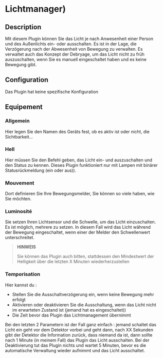 # Lichtmanager)

## Description

Mit diesem Plugin können Sie das Licht je nach Anwesenheit einer Person und des Außenlichts ein- oder ausschalten. Es ist in der Lage, die Verzögerung nach der Abwesenheit von Bewegung zu verwalten. Es verwaltet auch das Konzept der Debryage, um das Licht nicht zu früh auszuschalten, wenn Sie es manuell eingeschaltet haben und es keine Bewegung gibt.

## Configuration

Das Plugin hat keine spezifische Konfiguration

## Equipement

### Allgemein

Hier legen Sie den Namen des Geräts fest, ob es aktiv ist oder nicht, die Sichtbarkeit...

### Hell

Hier müssen Sie den Befehl geben, das Licht ein- und auszuschalten und den Status zu kennen. Dieses Plugin funktioniert nur mit Lampen mit binärer Statusrückmeldung (ein oder aus)).

### Mouvement

Dort definieren Sie Ihre Bewegungsmelder, Sie können so viele haben, wie Sie möchten.

### Luminosité

Sie setzen Ihren Lichtsensor und die Schwelle, um das Licht einzuschalten. Es ist möglich, mehrere zu setzen. In diesem Fall wird das Licht während der Bewegung eingeschaltet, wenn einer der Melder den Schwellenwert unterschreitet.

>**HINWEIS**
>
>Sie können das Plugin auch bitten, stattdessen den Mindestwert der Helligkeit über die letzten X Minuten wiederherzustellen

### Temporisation

Hier kannst du :

- Stellen Sie die Ausschaltverzögerung ein, wenn keine Bewegung mehr erfolgt
- Aktivieren oder deaktivieren Sie die Ausschaltung, wenn das Licht nicht im erwarteten Zustand ist (jemand hat es eingeschaltet))
- Die Zeit bevor das Plugin das Lichtmanagement übernimmt 

Bei den letzten 2 Parametern ist der Fall ganz einfach : jemand schaltet das Licht ein geht vor dem Detektor vorbei und geht dann, nach XX Sekunden gibt der Detektor die Information zurück, dass niemand da ist, dann sollte nach 1 Minute (in meinem Fall) das Plugin das Licht ausschalten. Bei der Deaktivierung tut das Plugin nichts und wartet 5 Minuten, bevor es die automatische Verwaltung wieder aufnimmt und das Licht ausschaltet. </p>
